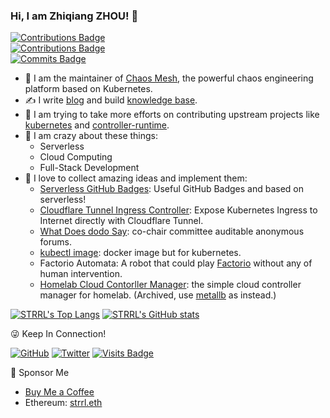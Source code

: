 ### Hi, I am Zhiqiang ZHOU! 👋

[![Contributions Badge](https://badges.strrl.dev/contributions/all/STRRL?style=flat-square)](https://badges.strrl.dev)  
[![Contributions Badge](https://badges.strrl.dev/contributions/weekly/STRRL?style=flat-square)](https://badges.strrl.dev)  
[![Commits Badge](https://badges.strrl.dev/commits/weekly/STRRL?style=flat-square)](https://badges.strrl.dev)  

<!--
**STRRL/STRRL** is a ✨ _special_ ✨ repository because its `README.md` (this file) appears on your GitHub a.

Here are some ideas to get you started:

- 🔭 I’m currently working on ...
- 🌱 I’m currently learning ...
- 👯 I’m looking to collaborate on ...
- 🤔 I’m looking for help with ...
- 💬 Ask me about ...
- 📫 How to reach me: ...
- 😄 Pronouns: ...
- ⚡ Fun fact: ...
-->

- 👷 I am the maintainer of [Chaos Mesh](https://github.com/chaos-mesh/chaos-mesh), the powerful chaos engineering platform based on Kubernetes.
- ✍️ I write [blog](https://strrl.dev) and build [knowledge base](https://whatiknown.strrl.dev).
- 🌱 I am trying to take more efforts on contributing upstream projects like [kubernetes](https://github.com/kubernetes/kubernetes) and [controller-runtime](https://github.com/kubernetes-sigs/controller-runtime).
- 🤩 I am crazy about these things:
  - Serverless
  - Cloud Computing
  - Full-Stack Development
- 🔭 I love to collect amazing ideas and implement them:
  - [Serverless GitHub Badges](https://github.com/STRRL/serverless-github-badges): Useful GitHub Badges and based on serverless!
  - [Cloudflare Tunnel Ingress Controller](https://github.com/STRRL/cloudflare-tunnel-ingress-controller): Expose Kubernetes Ingress to Internet directly with Cloudflare Tunnel.
  - [What Does dodo Say](https://github.com/dodo-says/what-does-dodo-say): co-chair committee auditable anonymous forums.
  - [kubectl image](https://github.com/strrl/kubectl-image): docker image but for kubernetes.
  - Factorio Automata: A robot that could play [Factorio](https://www.factorio.com/) without any of human intervention.
  - [Homelab Cloud Contorller Manager](https://github.com/STRRL/homelab-cloud-controller-manager): the simple cloud controller manager for homelab. (Archived, use [metallb](https://github.com/metallb/metallb) as instead.)

[![STRRL's Top Langs](https://github-readme-stats.vercel.app/api/top-langs/?username=STRRL&theme=github_dark&hide=python)](https://github.com/anuraghazra/github-readme-stats)
[![STRRL's GitHub stats](https://github-readme-stats.vercel.app/api?username=STRRL&theme=github_dark)](https://github.com/anuraghazra/github-readme-stats)

😜 Keep In Connection!

[![GitHub](https://img.shields.io/github/followers/STRRL?logo=github&style=flat-square)](https://github.com/strrl)
[![Twitter](https://img.shields.io/twitter/follow/strrlthedev?logo=twitter&style=flat-square)](https://twitter.com/strrlthedev)
[![Visits Badge](https://badges.strrl.dev/visits/STRRL/STRRL?style=flat-square)](https://badges.strrl.dev)

💖 Sponsor Me

- [Buy Me a Coffee](https://www.buymeacoffee.com/strrl)
- Ethereum: [strrl.eth](https://etherscan.io/address/0xA967B8Bf2DcEbd86bc3f375C22395393004B4B92)
